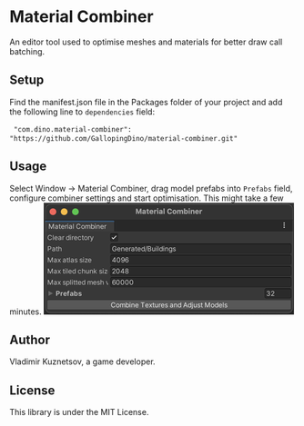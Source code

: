 

Material Combiner
===
An editor tool used to optimise meshes and materials for better draw call batching.

## Setup
Find the manifest.json file in the Packages folder of your project and add the following line to `dependencies` field:

     "com.dino.material-combiner": "https://github.com/GallopingDino/material-combiner.git"

## Usage
Select Window -> Material Combiner, drag model prefabs into `Prefabs` field, configure combiner settings and start optimisation. This might take a few minutes.
![](/Documentation~/images/Window.png)


## Author
Vladimir Kuznetsov, a game developer.

## License

This library is under the MIT License.